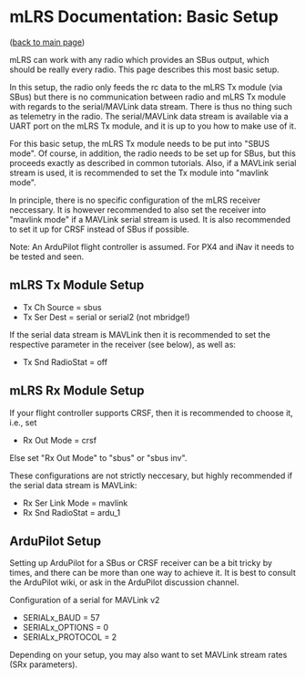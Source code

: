 # mLRS Documentation: Basic Setup #

([back to main page](../README.md))

mLRS can work with any radio which provides an SBus output, which should be really every radio. This page describes this most basic setup.

In this setup, the radio only feeds the rc data to the mLRS Tx module (via SBus) but there is no communication between radio and mLRS Tx module with regards to the serial/MAVLink data stream. There is thus no thing such as telemetry in the radio. The serial/MAVLink data stream is available via a UART port on the mLRS Tx module, and it is up to you how to make use of it.

For this basic setup, the mLRS Tx module needs to be put into "SBUS mode". Of course, in addition, the radio needs to be set up for SBus, but this proceeds exactly as described in common tutorials. Also, if a MAVLink serial stream is used, it is recommended to set the Tx module into "mavlink mode".

In principle, there is no specific configuration of the mLRS receiver neccessary. It is however recommended to also set the receiver into "mavlink mode" if a MAVLink serial stream is used. It is also recommended to set it up for CRSF instead of SBus if possible.

Note: An ArduPilot flight controller is assumed. For PX4 and iNav it needs to be tested and seen.


## mLRS Tx Module Setup

- Tx Ch Source = sbus
- Tx Ser Dest = serial or serial2 (not mbridge!)

If the serial data stream is MAVLink then it is recommended to set the respective parameter in the receiver (see below), as well as:

- Tx Snd RadioStat = off


## mLRS Rx Module Setup

If your flight controller supports CRSF, then it is recommended to choose it, i.e., set

- Rx Out Mode = crsf

Else set "Rx Out Mode" to "sbus" or "sbus inv".

These configurations are not strictly neccesary, but highly recommended if the serial data stream is MAVLink:

- Rx Ser Link Mode = mavlink
- Rx Snd RadioStat = ardu_1


## ArduPilot Setup

Setting up ArduPilot for a SBus or CRSF receiver can be a bit tricky by times, and there can be more than one way to achieve it. It is best to consult the ArduPilot wiki, or ask in the ArduPilot discussion channel.

Configuration of a serial for MAVLink v2

- SERIALx_BAUD = 57 
- SERIALx_OPTIONS = 0
- SERIALx_PROTOCOL = 2

Depending on your setup, you may also want to set MAVLink stream rates (SRx parameters).


